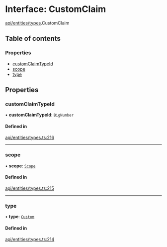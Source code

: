 # Interface: CustomClaim

[api/entities/types](../wiki/api.entities.types).CustomClaim

## Table of contents

### Properties

- [customClaimTypeId](../wiki/api.entities.types.CustomClaim#customclaimtypeid)
- [scope](../wiki/api.entities.types.CustomClaim#scope)
- [type](../wiki/api.entities.types.CustomClaim#type)

## Properties

### customClaimTypeId

• **customClaimTypeId**: `BigNumber`

#### Defined in

[api/entities/types.ts:216](https://github.com/PolymeshAssociation/polymesh-sdk/blob/9a8715021/src/api/entities/types.ts#L216)

___

### scope

• **scope**: [`Scope`](../wiki/api.entities.types.Scope)

#### Defined in

[api/entities/types.ts:215](https://github.com/PolymeshAssociation/polymesh-sdk/blob/9a8715021/src/api/entities/types.ts#L215)

___

### type

• **type**: [`Custom`](../wiki/api.entities.types.ClaimType#custom)

#### Defined in

[api/entities/types.ts:214](https://github.com/PolymeshAssociation/polymesh-sdk/blob/9a8715021/src/api/entities/types.ts#L214)
